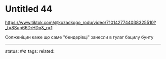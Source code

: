 # Untitled 44
https://www.tiktok.com/@kozackogo_rodu/video/7101427744038325510?_t=8Sup66DrHDq&_r=1

Солженіцин каже що саме "бендерівці" занесли в гулаг бацилу бунту

--- 
status: #⚙️ 
tags: 
related: 